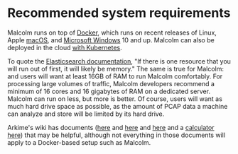 # <a name="SystemRequirements"></a>Recommended system requirements

Malcolm runs on top of [Docker](https://www.docker.com/), which runs on recent releases of Linux, Apple [macOS](host-config-macos.md#HostSystemConfigMac), and [Microsoft Windows](host-config-windows.md#HostSystemConfigWindows) 10 and up. Malcolm can also be deployed in the cloud [with Kubernetes](kubernetes.md#Kubernetes).

To quote the [Elasticsearch documentation](https://www.elastic.co/guide/en/elasticsearch/guide/current/hardware.html), "If there is one resource that you will run out of first, it will likely be memory." The same is true for Malcolm: and users will want at least 16GB of RAM to run Malcolm comfortably. For processing large volumes of traffic, Malcolm developers recommend a minimum of 16 cores and 16 gigabytes of RAM on a dedicated server. Malcolm can run on less, but more is better. Of course, users will want as much hard drive space as possible, as the amount of PCAP data a machine can analyze and store will be limited by its hard drive.

Arkime's wiki has documents ([here](https://github.com/arkime/arkime#hardware-requirements) and [here](https://github.com/arkime/arkime/wiki/FAQ#what-kind-of-capture-machines-should-we-buy) and [here](https://github.com/arkime/arkime/wiki/FAQ#how-many-elasticsearch-nodes-or-machines-do-i-need) and a [calculator here](https://arkime.com/estimators)) that may be helpful, although not everything in those documents will apply to a Docker-based setup such as Malcolm.